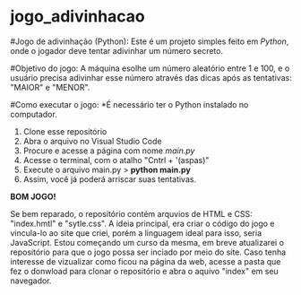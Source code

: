 # jogo_adivinhacao

#Jogo de adivinhação (Python):
Este é um projeto simples feito em *Python*, onde o jogador deve tentar adivinhar um número secreto.

#Objetivo do jogo:
A máquina esolhe um número aleatório entre 1 e 100, e o usuário precisa adivinhar esse número através das dicas após as tentativas: "MAIOR" e "MENOR".

#Como executar o jogo:
*É necessário ter o Python instalado no computador.

1. Clone esse repositório
2. Abra o arquivo no Visual Studio Code
3. Procure e acesse a página com nome *main.py*
4. Acesse o terminal, com o atalho "Cntrl + '(aspas)"
5. Execute o arquivo main.py > **python main.py**
6. Assim, você já poderá arriscar suas tentativas.

**BOM JOGO!**


Se bem reparado, o repositório contém arquvios de HTML e CSS: "index.hmtl" e "sytle.css". A ideia principal, era criar o código do jogo e vincula-lo ao site que criei, porém a linguagem ideal para isso, seria JavaScript. Estou começando um curso da mesma, em breve atualizarei o repositório para que o jogo possa ser inciado por meio do site. Caso tenha interesse de vizualizar como ficou na página da web, acesse a pasta que fez o donwload para clonar o repositório e abra o aquivo "index" em seu navegador.